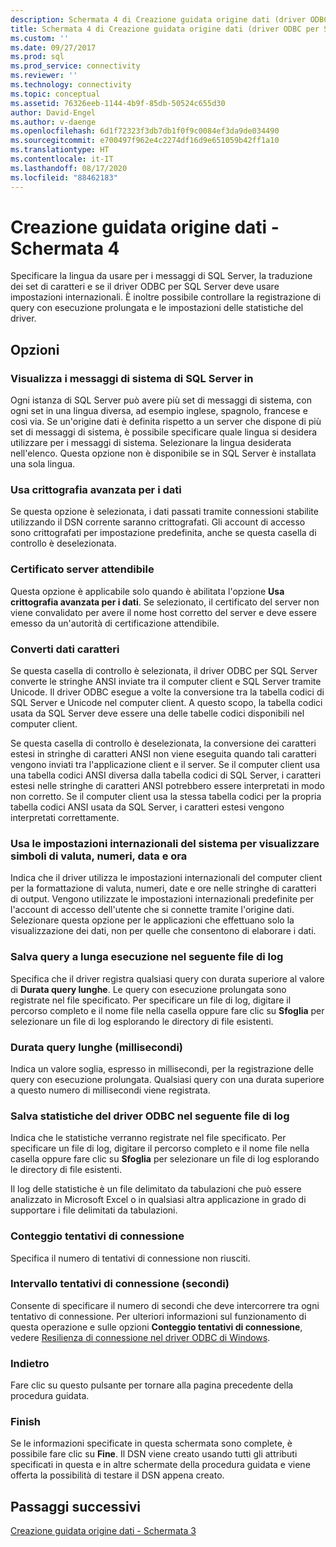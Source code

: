 ```yaml
---
description: Schermata 4 di Creazione guidata origine dati (driver ODBC per SQL Server)
title: Schermata 4 di Creazione guidata origine dati (driver ODBC per SQL Server) | Microsoft Docs
ms.custom: ''
ms.date: 09/27/2017
ms.prod: sql
ms.prod_service: connectivity
ms.reviewer: ''
ms.technology: connectivity
ms.topic: conceptual
ms.assetid: 76326eeb-1144-4b9f-85db-50524c655d30
author: David-Engel
ms.author: v-daenge
ms.openlocfilehash: 6d1f72323f3db7db1f0f9c0084ef3da9de034490
ms.sourcegitcommit: e700497f962e4c2274df16d9e651059b42ff1a10
ms.translationtype: HT
ms.contentlocale: it-IT
ms.lasthandoff: 08/17/2020
ms.locfileid: "88462183"
---
```

# <a name="data-source-wizard-screen-4"></a>Creazione guidata origine dati - Schermata 4

Specificare la lingua da usare per i messaggi di SQL Server, la traduzione dei set di caratteri e se il driver ODBC per SQL Server deve usare impostazioni internazionali. È inoltre possibile controllare la registrazione di query con esecuzione prolungata e le impostazioni delle statistiche del driver.

## <a name="options"></a>Opzioni

### <a name="change-the-language-of-sql-server-system-messages-to"></a>Visualizza i messaggi di sistema di SQL Server in

Ogni istanza di SQL Server può avere più set di messaggi di sistema, con ogni set in una lingua diversa, ad esempio inglese, spagnolo, francese e così via. Se un'origine dati è definita rispetto a un server che dispone di più set di messaggi di sistema, è possibile specificare quale lingua si desidera utilizzare per i messaggi di sistema. Selezionare la lingua desiderata nell'elenco. Questa opzione non è disponibile se in SQL Server è installata una sola lingua.

### <a name="use-strong-encryption-for-data"></a>Usa crittografia avanzata per i dati

Se questa opzione è selezionata, i dati passati tramite connessioni stabilite utilizzando il DSN corrente saranno crittografati. Gli account di accesso sono crittografati per impostazione predefinita, anche se questa casella di controllo è deselezionata.

### <a name="trust-server-certificate"></a>Certificato server attendibile

Questa opzione è applicabile solo quando è abilitata l'opzione **Usa crittografia avanzata per i dati**. Se selezionato, il certificato del server non viene convalidato per avere il nome host corretto del server e deve essere emesso da un'autorità di certificazione attendibile. 

### <a name="perform-translation-for-character-data"></a>Converti dati caratteri

Se questa casella di controllo è selezionata, il driver ODBC per SQL Server converte le stringhe ANSI inviate tra il computer client e SQL Server tramite Unicode. Il driver ODBC esegue a volte la conversione tra la tabella codici di SQL Server e Unicode nel computer client. A questo scopo, la tabella codici usata da SQL Server deve essere una delle tabelle codici disponibili nel computer client.

Se questa casella di controllo è deselezionata, la conversione dei caratteri estesi in stringhe di caratteri ANSI non viene eseguita quando tali caratteri vengono inviati tra l'applicazione client e il server. Se il computer client usa una tabella codici ANSI diversa dalla tabella codici di SQL Server, i caratteri estesi nelle stringhe di caratteri ANSI potrebbero essere interpretati in modo non corretto. Se il computer client usa la stessa tabella codici per la propria tabella codici ANSI usata da SQL Server, i caratteri estesi vengono interpretati correttamente.

### <a name="use-regional-settings-when-outputting-currency-numbers-dates-and-times"></a>Usa le impostazioni internazionali del sistema per visualizzare simboli di valuta, numeri, data e ora

Indica che il driver utilizza le impostazioni internazionali del computer client per la formattazione di valuta, numeri, date e ore nelle stringhe di caratteri di output. Vengono utilizzate le impostazioni internazionali predefinite per l'account di accesso dell'utente che si connette tramite l'origine dati. Selezionare questa opzione per le applicazioni che effettuano solo la visualizzazione dei dati, non per quelle che consentono di elaborare i dati.

### <a name="save-long-running-queries-to-the-log-file"></a>Salva query a lunga esecuzione nel seguente file di log

Specifica che il driver registra qualsiasi query con durata superiore al valore di **Durata query lunghe**. Le query con esecuzione prolungata sono registrate nel file specificato. Per specificare un file di log, digitare il percorso completo e il nome file nella casella oppure fare clic su **Sfoglia** per selezionare un file di log esplorando le directory di file esistenti.

### <a name="long-query-time-milliseconds"></a>Durata query lunghe (millisecondi)

Indica un valore soglia, espresso in millisecondi, per la registrazione delle query con esecuzione prolungata. Qualsiasi query con una durata superiore a questo numero di millisecondi viene registrata.

### <a name="log-odbc-driver-statistics-to-the-log-file"></a>Salva statistiche del driver ODBC nel seguente file di log

Indica che le statistiche verranno registrate nel file specificato. Per specificare un file di log, digitare il percorso completo e il nome file nella casella oppure fare clic su **Sfoglia** per selezionare un file di log esplorando le directory di file esistenti.

Il log delle statistiche è un file delimitato da tabulazioni che può essere analizzato in Microsoft Excel o in qualsiasi altra applicazione in grado di supportare i file delimitati da tabulazioni.

### <a name="connect-retry-count"></a>Conteggio tentativi di connessione

Specifica il numero di tentativi di connessione non riusciti.

### <a name="connect-retry-interval-seconds"></a>Intervallo tentativi di connessione (secondi)

Consente di specificare il numero di secondi che deve intercorrere tra ogni tentativo di connessione. Per ulteriori informazioni sul funzionamento di questa operazione e sulle opzioni **Conteggio tentativi di connessione**, vedere [Resilienza di connessione nel driver ODBC di Windows](../../../connect/odbc/windows/connection-resiliency-in-the-windows-odbc-driver.md).

### <a name="back"></a>Indietro

Fare clic su questo pulsante per tornare alla pagina precedente della procedura guidata.

### <a name="finish"></a>Finish

Se le informazioni specificate in questa schermata sono complete, è possibile fare clic su **Fine**. Il DSN viene creato usando tutti gli attributi specificati in questa e in altre schermate della procedura guidata e viene offerta la possibilità di testare il DSN appena creato.

## <a name="next-steps"></a>Passaggi successivi

[Creazione guidata origine dati - Schermata 3](../../../connect/odbc/windows/dsn-wizard-3.md)
